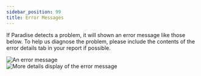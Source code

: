 ```yaml
---
sidebar_position: 99
title: Error Messages
---
```


If Paradise detects a problem, it will shown an error message like those below. To help us diagnose the problem, please include the contents of the error details tab in your report if possible. 

![An error message](@site/static/img/tutorial/errorHandling/basicError.png)  
![More details display of the error message](@site/static/img/tutorial/errorHandling/errorDetails.png)  
